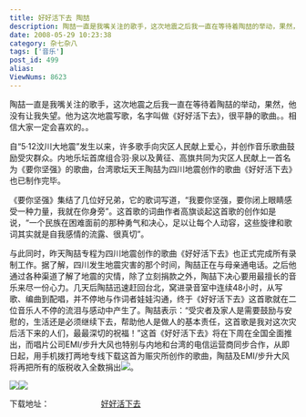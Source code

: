 ```yaml
---
title: 好好活下去 陶喆
description: 陶喆一直是我嘴关注的歌手，这次地震之后我一直在等待着陶喆的举动，果然，他没有让我失望。他为这次地震写歌，名字叫做《好好活下去》，很平静的歌曲。。相信大家一定会喜欢的。。
date: 2008-05-29 10:23:38
category: 杂七杂八
tags: ['音乐']
post_id: 499
alias:
ViewNums: 8623
---
```


陶喆一直是我嘴关注的歌手，这次地震之后我一直在等待着陶喆的举动，果然，他没有让我失望。他为这次地震写歌，名字叫做《好好活下去》，很平静的歌曲。。相信大家一定会喜欢的。。

自“5·12汶川大地震”发生以来，许多歌手向灾区人民献上爱心，并创作音乐歌曲鼓励受灾群众。内地乐坛首席组合羽·泉以及黄征、高旗共同为灾区人民献上一首名为《要你坚强》的歌曲，台湾歌坛天王陶喆为四川地震创作的歌曲《好好活下去》也已制作完毕。

《要你坚强》集结了几位好兄弟，它的歌词写道，“我要你坚强，要你闭上眼睛感受一种力量，我就在你身旁”。这首歌的词曲作者高旗谈起这首歌的创作如是说，“一个民族在困难面前的那种勇气和决心，足以让每个人动容，这些旋律和歌词其实就是自我感情的流露、很真切”。

与此同时，昨天陶喆专程为四川地震创作的歌曲《好好活下去》也正式完成所有录制工作。据了解，四川发生地震灾害的那个时间，陶喆正在与母亲通电话。之后他通过各种渠道了解了地震的灾情，除了立刻捐款之外，陶喆下决心要用最擅长的音乐来尽一份心力。几天后陶喆迅速赶回台北，窝进录音室中连续48小时，从写歌、编曲到配唱，并不停地与作词者娃娃沟通，终于《好好活下去》这首歌就在二位音乐人不停的流泪与感动中产生了。陶喆表示：“受灾者及家人是需要鼓励与安慰的，生活还是必须继续下去，帮助他人是做人的基本责任，这首歌是我对这次灾后活下来的人们，最最深切的祝福！”这首《好好活下去》将在下周在全国全面推出，而唱片公司EMI/步升大风也特别与内地和台湾的电信运营商同步合作，从即日起，用手机拨打两地专线下载这首为赈灾所创作的歌曲，陶喆及EMI/步升大风将再把所有的版税收入全数捐出![](http://img1.qq.com/ent/pics/10627/10627650.jpg)。

![](http://img1.qq.com/ent/pics/10627/10627651.jpg)![](http://i0.sinaimg.cn/ent/y/2008-05-23/U2223P28T3D2035321F326DT20080523185559.jpg)

下载地址：                       [好好活下去](http://d0.v.iask.com/fs/707/1/07ef17526f0c436a53303438badb167913745624/mp3/7_955841.mp3%20)


